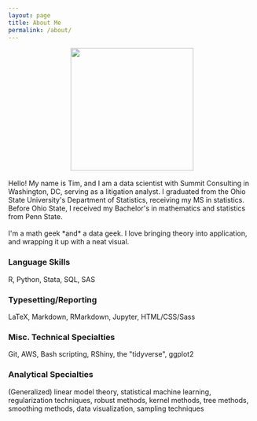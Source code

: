 ```yaml
---
layout: page
title: About Me
permalink: /about/
---
```

<center>
<img src='../images/tim.png' width='250'>
</center>
<br>
Hello!  My name is Tim, and I am a data scientist with Summit Consulting in
Washington, DC, serving as a litigation analyst.  I graduated from the Ohio
State University's Department of Statistics, receiving my MS in statistics.
Before Ohio State, I received my Bachelor's in mathematics and statistics from
Penn State.
<br><br>
I'm a math geek *and* a data geek.  I love bringing theory into application, and
wrapping it up with a neat visual.

### Language Skills
R, Python, Stata, SQL, SAS

### Typesetting/Reporting
LaTeX, Markdown, RMarkdown, Jupyter, HTML/CSS/Sass

### Misc. Technical Specialties
Git, AWS, Bash scripting, RShiny, the "tidyverse", ggplot2

### Analytical Specialties
(Generalized) linear model theory, statistical machine learning, regularization
techniques, robust methods, kernel methods, tree methods, smoothing methods,
data visualization, sampling techniques
